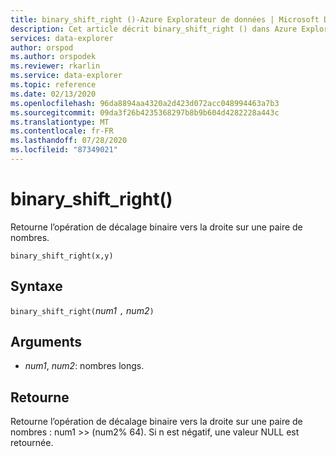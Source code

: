 ```yaml
---
title: binary_shift_right ()-Azure Explorateur de données | Microsoft Docs
description: Cet article décrit binary_shift_right () dans Azure Explorateur de données.
services: data-explorer
author: orspod
ms.author: orspodek
ms.reviewer: rkarlin
ms.service: data-explorer
ms.topic: reference
ms.date: 02/13/2020
ms.openlocfilehash: 96da8894aa4320a2d423d072acc048994463a7b3
ms.sourcegitcommit: 09da3f26b4235368297b8b9b604d4282228a443c
ms.translationtype: MT
ms.contentlocale: fr-FR
ms.lasthandoff: 07/28/2020
ms.locfileid: "87349021"
---
```

# <a name="binary_shift_right"></a>binary_shift_right()

Retourne l’opération de décalage binaire vers la droite sur une paire de nombres.

```kusto
binary_shift_right(x,y) 
```

## <a name="syntax"></a>Syntaxe

`binary_shift_right(`*num1* `,` *num2*`)`

## <a name="arguments"></a>Arguments

* *num1*, *num2*: nombres longs.

## <a name="returns"></a>Retourne

Retourne l’opération de décalage binaire vers la droite sur une paire de nombres : num1 >>  (num2% 64).
Si n est négatif, une valeur NULL est retournée.